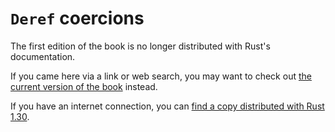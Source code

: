 # `Deref` coercions

The first edition of the book is no longer distributed with Rust's documentation.

If you came here via a link or web search, you may want to check out [the current version of the book](../ch15-02-deref.html#implicit-deref-coercions-with-functions-and-methods) instead.

If you have an internet connection, you can [find a copy distributed with Rust 1.30](https://doc.rust-lang.org/1.30.0/book/first-edition/deref-coercions.html).

